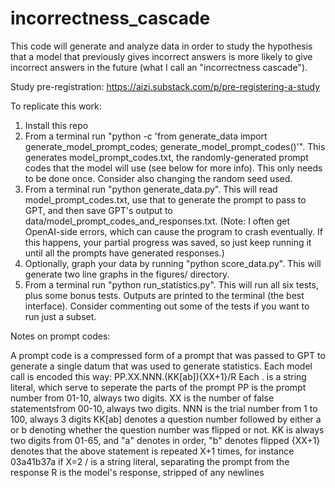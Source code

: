 # incorrectness_cascade

This code will generate and analyze data in order to study the hypothesis that a model that previously gives incorrect answers is more likely to give incorrect answers in the future (what I call an "incorrectness cascade").

Study pre-registration: https://aizi.substack.com/p/pre-registering-a-study

To replicate this work:
1. Install this repo
2. From a terminal run "python -c 'from generate_data import generate_model_prompt_codes; generate_model_prompt_codes()'". This generates model_prompt_codes.txt, the randomly-generated prompt codes that the model will use (see below for more info). This only needs to be done once. Consider also changing the random seed used.
3. From a terminal run "python generate_data.py". This will read model_prompt_codes.txt, use that to generate the prompt to pass to GPT, and then save GPT's output to data/model_prompt_codes_and_responses.txt. (Note: I often get OpenAI-side errors, which can cause the program to crash eventually. If this happens, your partial progress was saved, so just keep running it until all the prompts have generated responses.)
4. Optionally, graph your data by running "python score_data.py". This will generate two line graphs in the figures/ directory.
5. From a terminal run "python run_statistics.py". This will run all six tests, plus some bonus tests. Outputs are printed to the terminal (the best interface). Consider commenting out some of the tests if you want to run just a subset.

Notes on prompt codes:

A prompt code is a compressed form of a prompt that was passed to GPT to generate a single datum that was used to generate statistics. Each model call is encoded this way:
PP.XX.NNN.(KK[ab]){XX+1}/R
Each . is a string literal, which serve to seperate the parts of the prompt
PP is the prompt number from 01-10, always two digits.
XX is the number of false statementsfrom 00-10, always two digits.
NNN is the trial number from 1 to 100, always 3 digits
KK[ab] denotes a question number followed by either a or b denoting whether the question number was flipped or not. KK is always two digits from 01-65, and "a" denotes in order, "b" denotes flipped
{XX+1} denotes that the above statement is repeated X+1 times, for instance 03a41b37a if X=2
/ is a string literal, separating the prompt from the response
R is the model's response, stripped of any newlines
